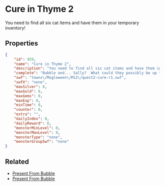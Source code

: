 # Cure in Thyme 2

You need to find all six cat items and have them in your temporary inventory!

## Properties

```json
{
    "id": 959,
    "name": "Cure in Thyme 2",
    "description": "You need to find all six cat items and have them in your temporary inventory!",
    "complete": "Bubble and... Sally?  What could they possibly be up to?  There's only one way to find out.  Someone's going to have to follow them.",
    "swf": "towns\/Mogloween\/M12\/quest2-cure-r1.swf",
    "swfX": "none",
    "maxSilver": 0,
    "maxGold": 0,
    "maxGems": 0,
    "maxExp": 0,
    "minTime": 0,
    "counter": 0,
    "extra": "",
    "dailyIndex": 0,
    "dailyReward": 0,
    "monsterMinLevel": 0,
    "monsterMaxLevel": 0,
    "monsterType": "none",
    "monsterGroupSwf": "none"
}
```

## Related

- [Present From Bubble](../items/7554-present-from-bubble.md)
- [Present From Bubble](../items/7555-present-from-bubble.md)

